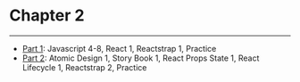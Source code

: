 # Chapter 2

---

* [Part 1](./part-1/README.md): Javascript 4-8, React 1, Reactstrap 1, Practice
* [Part 2](./part-2/README.md): Atomic Design 1, Story Book 1, React Props State 1, React Lifecycle 1, Reactstrap 2, Practice